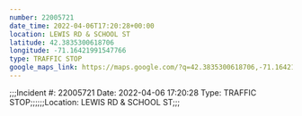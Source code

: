 ```yaml
---
number: 22005721
date_time: 2022-04-06T17:20:28+00:00
location: LEWIS RD & SCHOOL ST
latitude: 42.3835300618706
longitude: -71.16421991547766
type: TRAFFIC STOP
google_maps_link: https://maps.google.com/?q=42.3835300618706,-71.16421991547766
---
```


;;;Incident #: 22005721  Date: 2022-04-06 17:20:28   Type: TRAFFIC STOP;;;;;;Location: LEWIS RD & SCHOOL ST;;;
